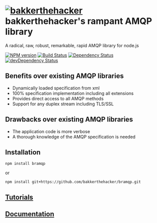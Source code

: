 # [![bakkerthehacker](https://secure.gravatar.com/avatar/5d41671650b9f93a138b64e61c2ad8e4.png?s=28)](https://github.com/bakkerthehacker) bakkerthehacker's rampant AMQP library

A radical, raw, robust, remarkable, rapid AMQP library for node.js

[![NPM version](https://img.shields.io/npm/v/bramqp.svg)](https://npmjs.org/package/bramqp)
[![Build Status](https://img.shields.io/travis/bakkerthehacker/bramqp/master.svg)](https://travis-ci.org/bakkerthehacker/bramqp)
[![Dependency Status](https://img.shields.io/david/bakkerthehacker/bramqp.svg)](https://david-dm.org/bakkerthehacker/bramqp)
[![devDependency Status](https://img.shields.io/david/dev/bakkerthehacker/bramqp.svg)](https://david-dm.org/bakkerthehacker/bramqp#info=devDependencies)

## Benefits over existing AMQP libraries

- Dynamically loaded specification from xml
- 100% specification implementation including all extensions
- Provides direct access to all AMQP methods
- Support for any duplex stream including TLS/SSL

## Drawbacks over existing AMQP libraries

- The application code is more verbose
- A thorough knowledge of the AMQP specification is needed

## Installation

```
npm install bramqp
```

or

```
npm install git+https://github.com/bakkerthehacker/bramqp.git
```

## [Tutorials](tutorial/Tutorial.md)

## [Documentation](doc/Documentation.md)

